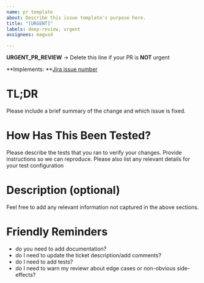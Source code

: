 ```yaml
---
name: pr template
about: Describe this issue template's purpose here.
title: "[URGENT]"
labels: deep-review, urgent
assignees: magusd

---
```


**URGENT_PR_REVIEW** -> Delete this line if your PR is **NOT** urgent

**Implements: **[Jira issue number](<link to Jira issue>)


# TL;DR

Please include a brief summary of the change and which issue is fixed. 

# How Has This Been Tested?

Please describe the tests that you ran to verify your changes. Provide instructions so we can reproduce. Please also list any relevant details for your test configuration

# Description (optional)

Feel free to add any relevant information not captured in the above sections.

# Friendly Reminders

- do you need to add documentation?
- do I need to update the ticket description/add comments?
- do I need to add tests?
- do I need to warn my reviewr about edge cases or non-obvious side-effects?
